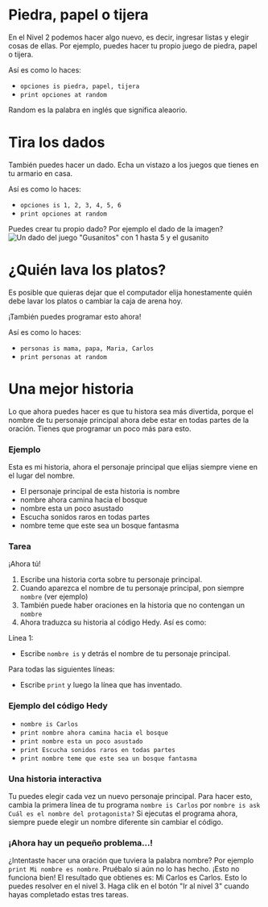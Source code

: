 # Piedra, papel o tijera

En el Nivel 2 podemos hacer algo nuevo, es decir, ingresar listas y elegir cosas de ellas.
Por ejemplo, puedes hacer tu propio juego de piedra, papel o tijera.

Así es como lo haces:

* `opciones is piedra, papel, tijera`
* `print opciones at random`

Random es la palabra en inglés que significa aleaorio. 

# Tira los dados

También puedes hacer un dado. Echa un vistazo a los juegos que tienes en tu armario en casa.

Así es como lo haces:

* `opciones is 1, 2, 3, 4, 5, 6`
* `print opciones at random`

Puedes crear tu propio dado? Por ejemplo el dado de la imagen?
![Un dado del juego "Gusanitos" con 1 hasta 5 y el gusanito](https://cdn.anyfinder.eu/assets/5b64147d2864c61f08bdd4fb85c70d4d26e2b8d7774dc20edabeb13c9391c327?output=webp "Gusanitos")

# ¿Quién lava los platos?

Es posible que quieras dejar que el computador elija honestamente quién debe lavar los platos o cambiar la caja de arena hoy.

¡También puedes programar esto ahora!

Así es como lo haces:

* `personas is mama, papa, Maria, Carlos`
* `print personas at random`

# Una mejor historia

Lo que ahora puedes hacer es que tu histora sea más divertida, porque el nombre de tu personaje principal ahora
debe estar en todas partes de la oración.
Tienes que programar un poco más para esto.

### Ejemplo

Esta es mi historia, ahora el personaje principal que elijas siempre viene en el lugar del nombre.

* El personaje principal de esta historia is nombre
* nombre ahora camina hacia el bosque
* nombre esta un poco asustado
* Escucha sonidos raros en todas partes
* nombre teme que este sea un bosque fantasma

### Tarea

¡Ahora tú!

1. Escribe una historia corta sobre tu personaje principal.
2. Cuando aparezca el nombre de tu personaje principal, pon siempre `nombre` (ver ejemplo)
3. También puede haber oraciones en la historia que no contengan un `nombre`
4. Ahora traduzca su historia al código Hedy. Así es como:

Línea 1:
* Escribe `nombre is` y detrás el nombre de tu personaje principal.

Para todas las siguientes líneas:
* Escribe `print` y luego la línea que has inventado. 

### Ejemplo del código Hedy
* `nombre is Carlos`
* `print nombre ahora camina hacia el bosque`
* `print nombre esta un poco asustado`
* `print Escucha sonidos raros en todas partes`
* `print nombre teme que este sea un bosque fantasma`

### Una historia interactiva

Tu puedes elegir cada vez un nuevo personaje principal. Para hacer esto, cambia la primera línea de tu programa `nombre is Carlos` por `nombre is ask Cuál es el nombre del protagonista?`
Si ejecutas el programa ahora, siempre puede elegir un nombre diferente sin cambiar el código.

### ¡Ahora hay un pequeño problema...!

¿Intentaste hacer una oración que tuviera la palabra nombre? Por ejemplo `print Mi nombre es nombre`.
Pruébalo si aún no lo has hecho.
¡Esto no funciona bien! El resultado que obtienes es: Mi Carlos es Carlos. Esto lo puedes resolver en el nivel 3. 
Haga clik en el botón "Ir al nivel 3" cuando hayas completado estas tres tareas.